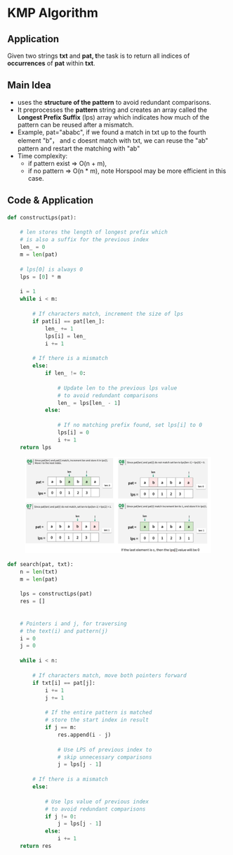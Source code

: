 # KMP Algorithm

## Application

Given two strings **txt** and **pat, t**he task is to return all indices of **occurrences** of **pat** within **txt**.

## Main Idea

* uses the **structure of the pattern** to avoid redundant comparisons.&#x20;
* It preprocesses the **pattern** string and creates an array called the **Longest Prefix Suffix** (lps) array which indicates how much of the pattern can be reused after a mismatch.
* Example, pat="ababc", if we found a match in txt up to the fourth element "b”， and c doesnt match with txt, we can reuse the "ab" pattern and restart the matching with "ab"
* Time complexity:&#x20;
  * if pattern exist ⇒ O(n + m),&#x20;
  * if no pattern ⇒ O(n \* m), note Horspool may be more efficient in this case.&#x20;

## Code & Application

```python
def constructLps(pat):
    
    # len stores the length of longest prefix which 
    # is also a suffix for the previous index
    len_ = 0
    m = len(pat)
    
    # lps[0] is always 0
    lps = [0] * m
    
    i = 1
    while i < m:
        
        # If characters match, increment the size of lps
        if pat[i] == pat[len_]:
            len_ += 1
            lps[i] = len_
            i += 1
        
        # If there is a mismatch
        else:
            if len_ != 0:
                
                # Update len to the previous lps value 
                # to avoid redundant comparisons
                len_ = lps[len_ - 1]
            else:
                
                # If no matching prefix found, set lps[i] to 0
                lps[i] = 0
                i += 1
    return lps
```

<figure><img src="../../.gitbook/assets/image (3).png" alt=""><figcaption></figcaption></figure>

```python
def search(pat, txt):
    n = len(txt)
    m = len(pat)

    lps = constructLps(pat)
    res = []


    # Pointers i and j, for traversing 
    # the text(i) and pattern(j)
    i = 0
    j = 0

    while i < n:
        
        # If characters match, move both pointers forward
        if txt[i] == pat[j]:
            i += 1
            j += 1

            # If the entire pattern is matched 
            # store the start index in result
            if j == m:
                res.append(i - j)
                
                # Use LPS of previous index to 
                # skip unnecessary comparisons
                j = lps[j - 1]
        
        # If there is a mismatch
        else:
            
            # Use lps value of previous index
            # to avoid redundant comparisons
            if j != 0:
                j = lps[j - 1]
            else:
                i += 1
    return res 
```
